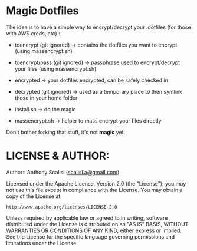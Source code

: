 # Magic Dotfiles


The idea is to have a simple way to encrypt/decrypt your .dotfiles (for those with AWS creds, etc) :

- toencrypt (git ignored) -> contains the dotfiles you want to encrypt (using massencrypt.sh)

- toencrypt/pass (git ignored) -> passphrase used to encrypt/decrypt your files (using massencrypt.sh)

- encrypted -> your dotfiles encrypted, can be safely checked in

- decrypted (git ignored) -> used as a temporary place to then symlink those in your home folder

- install.sh -> do the magic

- massencrypt.sh -> helper to mass encrypt your files directly


Don't bother forking that stuff, it's not **magic** yet.



# LICENSE & AUTHOR:

Author:: Anthony Scalisi (scalisi.a@gmail.com)

Licensed under the Apache License, Version 2.0 (the "License"); you may not use this file except in compliance with the License. You may obtain a copy of the License at

	http://www.apache.org/licenses/LICENSE-2.0

Unless required by applicable law or agreed to in writing, software distributed under the License is distributed on an "AS IS" BASIS, WITHOUT WARRANTIES OR CONDITIONS OF ANY KIND, either express or implied. See the License for the specific language governing permissions and limitations under the License.




